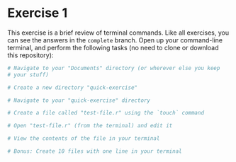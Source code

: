 # Exercise 1

This exercise is a brief review of terminal commands. Like all
exercises, you can see the answers in the `complete` branch. Open up
your command-line terminal, and perform the following tasks (no need
to clone or download this repository):

```bash
# Navigate to your "Documents" directory (or wherever else you keep
# your stuff)

# Create a new directory "quick-exercise"

# Navigate to your "quick-exercise" directory

# Create a file called "test-file.r" using the `touch` command

# Open "test-file.r" (from the terminal) and edit it

# View the contents of the file in your terminal

# Bonus: Create 10 files with one line in your terminal
```

